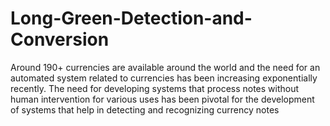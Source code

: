 # Long-Green-Detection-and-Conversion
Around 190+ currencies are available around the world and the need for an automated system related to currencies has been increasing exponentially recently. The need for developing systems that process notes without human intervention for various uses has been pivotal for the development of systems that help in detecting and recognizing currency notes
